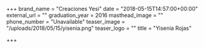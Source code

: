 +++
brand_name = "Creaciones Yesi"
date = "2018-05-15T14:57:00+00:00"
external_url = ""
graduation_year = 2016
masthead_image = ""
phone_number = "Unavailable"
teaser_image = "/uploads/2018/05/15/yisenia.png"
teaser_logo = ""
title = "Yisenia Rojas"

+++
